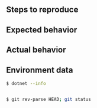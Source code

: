 <!--
Before submitting this issue, please first:

- [ ] Search the existing issues.
- [ ] Refer to the [FAQ](../docs/FAQ.md).
- [ ] Refer to the [known issues](../docs/KNOWNISSUES.md).
- [ ] If it is a bug, fill out this form:
-->

Steps to reproduce
------------------


Expected behavior
-----------------


Actual behavior
---------------


Environment data
----------------

<!-- Please fill in the results of the following commands: -->

```sh
$ dotnet --info


$ git rev-parse HEAD; git status


```
